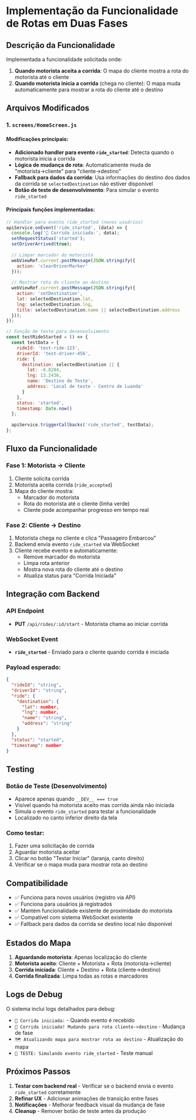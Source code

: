 # Implementação da Funcionalidade de Rotas em Duas Fases

## Descrição da Funcionalidade

Implementada a funcionalidade solicitada onde:

1. **Quando motorista aceita a corrida**: O mapa do cliente mostra a rota do motorista até o cliente
2. **Quando motorista inicia a corrida** (chega no cliente): O mapa muda automaticamente para mostrar a rota do cliente até o destino

## Arquivos Modificados

### 1. `screens/HomeScreen.js`

#### Modificações principais:

- **Adicionado handler para evento `ride_started`**: Detecta quando o motorista inicia a corrida
- **Lógica de mudança de rota**: Automaticamente muda de "motorista→cliente" para "cliente→destino"
- **Fallback para dados da corrida**: Usa informações do destino dos dados da corrida se `selectedDestination` não estiver disponível
- **Botão de teste de desenvolvimento**: Para simular o evento `ride_started`

#### Principais funções implementadas:

```javascript
// Handler para evento ride_started (novos usuários)
apiService.onEvent('ride_started', (data) => {
  console.log('🚗 Corrida iniciada:', data);
  setRequestStatus('started');
  setDriverArrived(true);
  
  // Limpar marcador do motorista
  webViewRef.current.postMessage(JSON.stringify({
    action: 'clearDriverMarker'
  }));
  
  // Mostrar rota do cliente ao destino
  webViewRef.current.postMessage(JSON.stringify({
    action: 'setDestination',
    lat: selectedDestination.lat,
    lng: selectedDestination.lng,
    title: selectedDestination.name || selectedDestination.address
  }));
});

// Função de teste para desenvolvimento
const testRideStarted = () => {
  const testData = {
    rideId: 'test-ride-123',
    driverId: 'test-driver-456',
    ride: {
      destination: selectedDestination || {
        lat: -8.8284,
        lng: 13.2436,
        name: 'Destino de Teste',
        address: 'Local de teste - Centro de Luanda'
      }
    },
    status: 'started',
    timestamp: Date.now()
  };
  
  apiService.triggerCallbacks('ride_started', testData);
};
```

## Fluxo da Funcionalidade

### Fase 1: Motorista → Cliente
1. Cliente solicita corrida
2. Motorista aceita corrida (`ride_accepted`)
3. Mapa do cliente mostra:
   - Marcador do motorista
   - Rota do motorista até o cliente (linha verde)
   - Cliente pode acompanhar progresso em tempo real

### Fase 2: Cliente → Destino  
1. Motorista chega no cliente e clica "Passageiro Embarcou"
2. Backend envia evento `ride_started` via WebSocket
3. Cliente recebe evento e automaticamente:
   - Remove marcador do motorista
   - Limpa rota anterior
   - Mostra nova rota do cliente até o destino
   - Atualiza status para "Corrida Iniciada"

## Integração com Backend

### API Endpoint
- **PUT** `/api/rides/:id/start` - Motorista chama ao iniciar corrida

### WebSocket Event
- **`ride_started`** - Enviado para o cliente quando corrida é iniciada

### Payload esperado:
```json
{
  "rideId": "string",
  "driverId": "string", 
  "ride": {
    "destination": {
      "lat": number,
      "lng": number,
      "name": "string",
      "address": "string"
    }
  },
  "status": "started",
  "timestamp": number
}
```

## Testing

### Botão de Teste (Desenvolvimento)
- Aparece apenas quando `__DEV__ === true`
- Visível quando há motorista aceito mas corrida ainda não iniciada
- Simula o evento `ride_started` para testar a funcionalidade
- Localizado no canto inferior direito da tela

### Como testar:
1. Fazer uma solicitação de corrida
2. Aguardar motorista aceitar
3. Clicar no botão "Testar Iniciar" (laranja, canto direito)
4. Verificar se o mapa muda para mostrar rota ao destino

## Compatibilidade

- ✅ Funciona para novos usuários (registro via API)
- ✅ Funciona para usuários já registrados
- ✅ Mantém funcionalidade existente de proximidade do motorista
- ✅ Compatível com sistema WebSocket existente
- ✅ Fallback para dados da corrida se destino local não disponível

## Estados do Mapa

1. **Aguardando motorista**: Apenas localização do cliente
2. **Motorista aceito**: Cliente + Motorista + Rota (motorista→cliente)
3. **Corrida iniciada**: Cliente + Destino + Rota (cliente→destino)
4. **Corrida finalizada**: Limpa todas as rotas e marcadores

## Logs de Debug

O sistema inclui logs detalhados para debug:
- `🚗 Corrida iniciada:` - Quando evento é recebido
- `🎯 Corrida iniciada! Mudando para rota cliente->destino` - Mudança de fase
- `🗺️ Atualizando mapa para mostrar rota ao destino` - Atualização do mapa
- `🧪 TESTE: Simulando evento ride_started` - Teste manual

## Próximos Passos

1. **Testar com backend real** - Verificar se o backend envia o evento `ride_started` corretamente
2. **Refinar UX** - Adicionar animações de transição entre fases
3. **Notificações** - Melhorar feedback visual da mudança de fase
4. **Cleanup** - Remover botão de teste antes da produção
